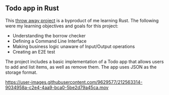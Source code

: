 ## Todo app in Rust



This [throw away project](https://arkadiusz-kasprzyk.dev/articles/throw-away-projects) is a byproduct of me learning Rust. The following were my learning objectives and goals for this project:
- Understanding the borrow checker
- Defining a Command Line Interface
- Making business logic unaware of Input/Output operations
- Creating an E2E test

The project includes a basic implementation of a Todo app that allows users to add and list items, as well as remove them. The app uses JSON as the storage format.

https://user-images.githubusercontent.com/9629577/212563314-9034958a-c2e4-4aa9-bca0-5be2d79a45ca.mov

